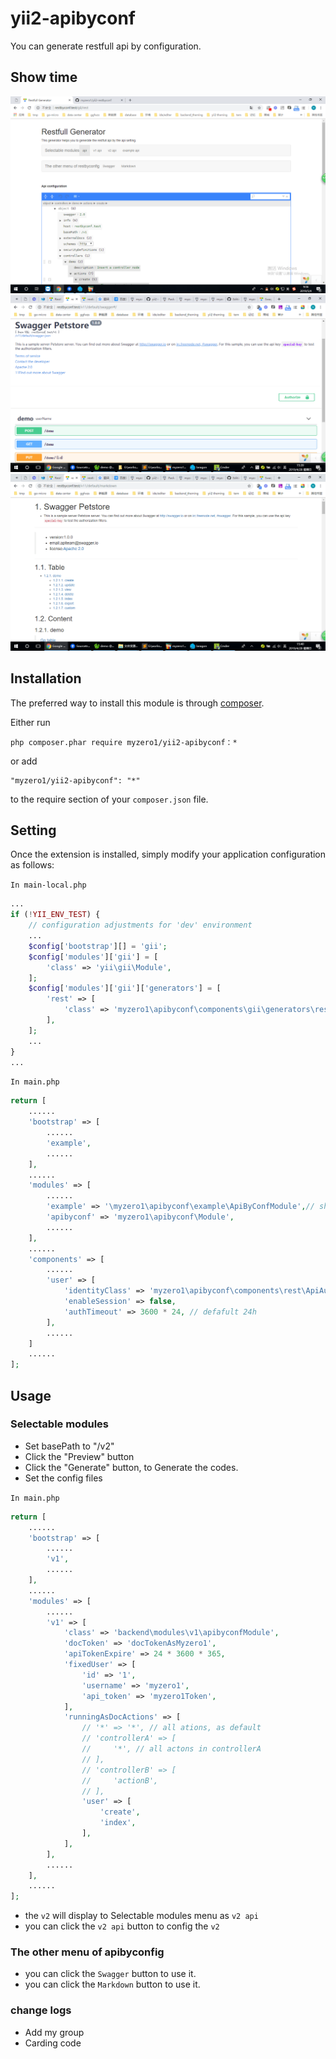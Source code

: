 yii2-apibyconf
========================

You can generate restfull api by configuration.

Show time
------------

![](https://github.com/myzero1/show-time/blob/master/yii2-apibyconf/screenshot/104.png)
![](https://github.com/myzero1/show-time/blob/master/yii2-apibyconf/screenshot/102.png)
![](https://github.com/myzero1/show-time/blob/master/yii2-apibyconf/screenshot/103.png)

Installation
------------

The preferred way to install this module is through [composer](http://getcomposer.org/download/).

Either run

```
php composer.phar require myzero1/yii2-apibyconf：*
```

or add

```
"myzero1/yii2-apibyconf": "*"
```

to the require section of your `composer.json` file.



Setting
-----

Once the extension is installed, simply modify your application configuration as follows:


`In main-local.php`

```php
...
if (!YII_ENV_TEST) {
    // configuration adjustments for 'dev' environment
    ...
    $config['bootstrap'][] = 'gii';
    $config['modules']['gii'] = [
        'class' => 'yii\gii\Module',
    ];
    $config['modules']['gii']['generators'] = [
        'rest' => [
            'class' => 'myzero1\apibyconf\components\gii\generators\rest\Generator'
        ],
    ];
    ...
}
...
```

`In main.php`

```php
return [
    ......
    'bootstrap' => [
        ......
        'example',
        ......
    ],
    ......
    'modules' => [
        ......
        'example' => '\myzero1\apibyconf\example\ApiByConfModule',// should add table to db by 'example/models/user.sql'
        'apibyconf' => 'myzero1\apibyconf\Module',
        ......
    ],
    ......
    'components' => [
        ......
        'user' => [
            'identityClass' => 'myzero1\apibyconf\components\rest\ApiAuthenticator',
            'enableSession' => false,
            'authTimeout' => 3600 * 24, // defafult 24h
        ],
        ......
    ]
    ......
];
```


Usage
-----

### Selectable modules
* Set basePath to "/v2"
* Click the "Preview" button
* Click the "Generate" button, to Generate the codes.
* Set the config files

`In main.php`

```php
return [
    ......
    'bootstrap' => [
        ......
        'v1',
        ......
    ],
    ......
    'modules' => [
        ......
        'v1' => [
            'class' => 'backend\modules\v1\apibyconfModule',
            'docToken' => 'docTokenAsMyzero1',
            'apiTokenExpire' => 24 * 3600 * 365,
            'fixedUser' => [
                'id' => '1',
                'username' => 'myzero1',
                'api_token' => 'myzero1Token',
            ],
            'runningAsDocActions' => [
                // '*' => '*', // all ations, as default
                // 'controllerA' => [
                //     '*', // all actons in controllerA
                // ],
                // 'controllerB' => [
                //     'actionB',
                // ],
                'user' => [
                    'create',
                    'index',
                ],
            ],
        ],
        ......
    ],
    ......
];
```
* the `v2` will display to Selectable modules menu as `v2 api`
* you can click the `v2 api` button to config the `v2`

### The other menu of apibyconfig
* you can click the `Swagger` button to use it.
* you can click the `Markdown` button to use it.

### change logs
* Add my group
* Carding code

